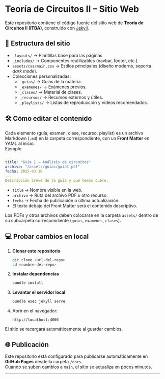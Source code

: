 # Teoría de Circuitos II – Sitio Web

Este repositorio contiene el código fuente del sitio web de **Teoría de Circuitos II (ITBA)**, construido con [Jekyll](https://jekyllrb.com/).

## 🚀 Estructura del sitio

- `_layouts/` → Plantillas base para las páginas.
- `_includes/` → Componentes reutilizables (navbar, footer, etc.).
- `assets/css/main.css` → Estilos principales (diseño moderno, soporta *dark mode*).
- Colecciones personalizadas:
  - `_guias/` → Guías de la materia.
  - `_examenes/` → Exámenes previos.
  - `_clases/` → Material de clases.
  - `_recursos/` → Recursos externos y útiles.
  - `_playlists/` → Listas de reproducción y videos recomendados.

## 🛠 Cómo editar el contenido

Cada elemento (guía, examen, clase, recurso, playlist) es un archivo Markdown (`.md`) en la carpeta correspondiente, con un **Front Matter** en YAML al inicio.  
Ejemplo:

```yaml
---
title: "Guía 1 – Análisis de circuitos"
archivo: "/assets/guias/guia1.pdf"
fecha: 2025-03-10
---
Descripción breve de la guía y qué temas cubre.
```

- `title` → Nombre visible en la web.  
- `archivo` → Ruta del archivo PDF u otro recurso.  
- `fecha` → Fecha de publicación o última actualización.  
- El texto debajo del Front Matter será el contenido descriptivo.

Los PDFs y otros archivos deben colocarse en la carpeta `assets/` dentro de su subcarpeta correspondiente (`guias`, `examenes`, `clases`).

## 💻 Probar cambios en local

1. **Clonar este repositorio**
   ```bash
   git clone <url-del-repo>
   cd <nombre-del-repo>
   ```
2. **Instalar dependencias**
   ```bash
   bundle install
   ```
3. **Levantar el servidor local**
   ```bash
   bundle exec jekyll serve
   ```
4. Abrir en el navegador:
   ```
   http://localhost:4000
   ```

El sitio se recargará automáticamente al guardar cambios.

## 🌐 Publicación

Este repositorio está configurado para publicarse automáticamente en **GitHub Pages** desde la carpeta `/docs`.  
Cuando se suben cambios a `main`, el sitio se actualiza en pocos minutos.

---
